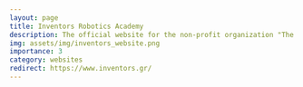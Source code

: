 ```yaml
---
layout: page
title: Inventors Robotics Academy
description: The official website for the non-profit organization "The Inventors Robotics Academy"
img: assets/img/inventors_website.png
importance: 3
category: websites
redirect: https://www.inventors.gr/
---
```

